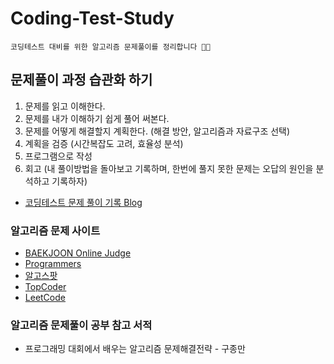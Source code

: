 # Coding-Test-Study

    코딩테스트 대비를 위한 알고리즘 문제풀이를 정리합니다 👩‍💻

## 문제풀이 과정 습관화 하기

  1. 문제를 읽고 이해한다.
  2. 문제를 내가 이해하기 쉽게 풀어 써본다.
  3. 문제를 어떻게 해결할지 계획한다. (해결 방안, 알고리즘과 자료구조 선택)
  4. 계획을 검증 (시간복잡도 고려, 효율성 분석)
  5. 프로그램으로 작성
  6. 회고 
     (내 풀이방법을 돌아보고 기록하며, 한번에 풀지 못한 문제는 오답의 원인을 분석하고 기록하자)
  
  * [코딩테스트 문제 풀이 기록 Blog](https://hyem-study.tistory.com/category/%EC%95%8C%EA%B3%A0%EB%A6%AC%EC%A6%98/%EB%AC%B8%EC%A0%9C%ED%92%80%EC%9D%B4)
    
### 알고리즘 문제 사이트

  * [BAEKJOON Online Judge](https://www.acmicpc.net/)
  * [Programmers](https://programmers.co.kr/)
  * [알고스팟](https://www.algospot.com/)
  * [TopCoder](https://arena.topcoder.com/#/u/practiceProblemList)
  * [LeetCode](https://leetcode.com/problemset/all/)

### 알고리즘 문제풀이 공부 참고 서적

  * 프로그래밍 대회에서 배우는 알고리즘 문제해결전략 - 구종만